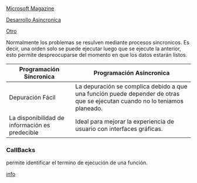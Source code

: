 [Microsoft Magazine](https://msdn.microsoft.com/magazine/jj991977)

[Desarrollo Asincronica](https://msdn.microsoft.com/es-es/magazine/mt238404.aspx)

[Otro](https://msdn.microsoft.com/es-es/magazine/mt620013.aspx)

Normalmente los problemas se resulven mediante procesos sincronicos. Es decir, una orden solo se puede ejecutar luego que se ejecute la anterior, esto permite despreocuparse del momento en que los datos estarán listos. 

| Programación Síncronica                        | Programación Asincronica                                     |
| ---------------------------------------------- | ------------------------------------------------------------ |
| Depuración Fácil                               | La depuración se complica debido a que una función puede depender de otras que se ejecutan cuando no lo teniamos planeado. |
| La disponibilidad de información es predecible | Ideal para mejorar la experiencia de usuario con interfaces gráficas. |

### CallBacks

permite identificar el termino de ejecución de una función.

[info](http://panamahitek.com/introduccion-al-paradigma-de-la-programacion-asincrona/)

